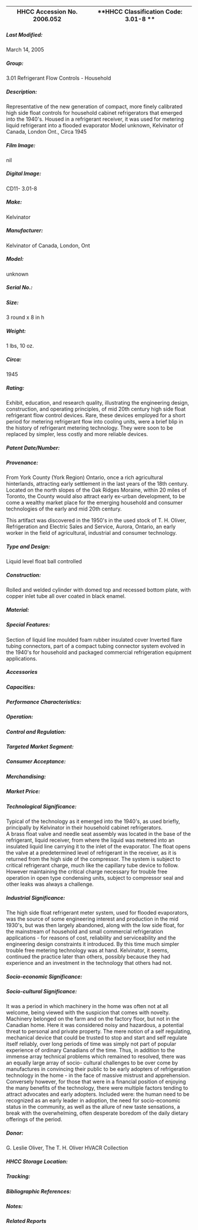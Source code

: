 | **HHCC Accession No. 2006.052** |**HHCC Classification Code:  3.01-8 **|
| ----------- | ----------- |

##### Last Modified:
March 14, 2005

##### Group:
3.01 Refrigerant Flow Controls - Household

##### Description:
Representative of the new generation of compact, more finely calibrated high side float controls for household cabinet refrigerators that emerged into the 1940's. Housed in a refrigerant receiver, it was used for metering liquid refrigerant into a flooded evaporator 
Model unknown, Kelvinator of Canada, London Ont., Circa 1945

##### Film Image:
nil

##### Digital Image:
CD11- 3.01-8

##### Make:
Kelvinator

##### Manufacturer:
Kelvinator of Canada, London, Ont

##### Model:
unknown

##### Serial No.:


##### Size:
3 round x 8 in h

##### Weight:
1 lbs, 10 oz.

##### Circa:
1945

##### Rating:
Exhibit, education, and research quality, illustrating the engineering design, construction, and operating principles, of mid 20th century high side float refrigerant flow control devices. Rare, these devices employed for a short period for metering refrigerant flow into cooling units, were a brief blip in the history of refrigerant metering technology. They were soon to be replaced by simpler, less costly and more reliable devices.

##### Patent Date/Number:


##### Provenance:
From York County (York Region) Ontario, once a rich agricultural hinterlands, attracting early settlement in the last years of the 18th century. Located on the north slopes of the Oak Ridges Moraine, within 20 miles of Toronto, the County would also attract early ex-urban development, to be come a wealthy market place for the emerging household and consumer technologies of the early and mid 20th century. 

This artifact was discovered in the 1950's in the used stock of T. H. Oliver, Refrigeration and Electric Sales and Service, Aurora, Ontario, an early worker in the field of agricultural, industrial and consumer technology.

##### Type and Design:
Liquid level float ball controlled

##### Construction:
Rolled and welded cylinder with domed top and recessed bottom plate, with copper inlet tube all over coated in black enamel.

##### Material:


##### Special Features:
Section of liquid line moulded foam rubber insulated cover
Inverted flare tubing connectors, part of a compact tubing connector system evolved in the 1940's for household and packaged commercial refrigeration equipment applications.

##### Accessories


##### Capacities:


##### Performance Characteristics:


##### Operation:


##### Control and Regulation:


##### Targeted Market Segment:


##### Consumer Acceptance:


##### Merchandising:


##### Market Price:


##### Technological Significance:
Typical of the technology as it emerged into the 1940's, as used briefly, principally by Kelvinator in their household cabinet refrigerators.  
A brass float valve and needle seat assembly was located in the base of the refrigerant, liquid receiver, from where the liquid was metered into an insulated liquid line carrying it to the inlet of the evaporator. The float opens the valve at a predetermined level of refrigerant in the receiver, as it is returned from the high side of the compressor.
The system is subject to critical refrigerant charge, much like the capillary tube device to follow. However maintaining the critical charge necessary for trouble free operation in open type condensing units, subject to compressor seal and other leaks was always a challenge.

##### Industrial Significance:
The high side float refrigerant meter system, used for flooded evaporators, was the source of some engineering interest and production in the mid 1930's, but was then largely abandoned, along with the low side float, for the mainstream of household and small commercial refrigeration applications - for reasons of cost, reliability and serviceability and the engineering design constraints it introduced. 
By this time much simpler trouble free metering technology was at hand. Kelvinator, it seems, continued the practice later than others, possibly because they had experience and an investment in the technology that others had not.

##### Socio-economic Significance:


##### Socio-cultural Significance:
It was a period in which machinery in the home was often not at all welcome, being viewed with the suspicion that comes with novelty. Machinery belonged on the farm and on the factory floor, but not in the Canadian home. Here it was considered noisy and hazardous, a potential threat to personal and private property.
The mere notion of a self regulating, mechanical device that could be trusted to stop and start and self regulate itself reliably, over long periods of time was simply not part of popular experience of ordinary Canadians of the time. 
Thus, in addition to the immense array technical problems which remained to resolved, there was an equally large array of socio- cultural challenges to be over come by manufactures in convincing their public to be early adopters of refrigeration technology in the home - in the face of massive mistrust and apprehension. 
Conversely however, for those that were in a financial position of enjoying the many benefits of the technology, there were multiple factors tending to attract advocates and early adopters. Included were: the human need to be recognized as an early leader in adoption, the need for socio-economic status in the community, as well as the allure of new taste sensations, a break with the overwhelming, often desperate boredom of the daily dietary offerings of the period.

##### Donor:
G. Leslie Oliver, The T. H. Oliver HVACR Collection

##### HHCC Storage Location:


##### Tracking:


##### Bibliographic References:


##### Notes:


##### Related Reports

